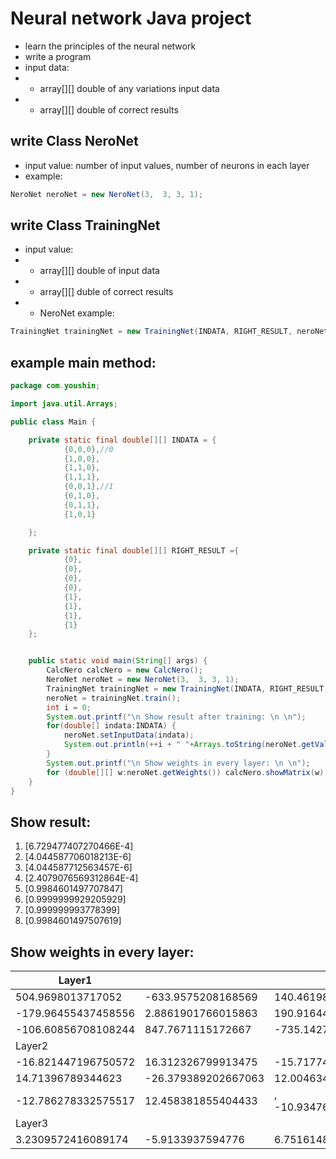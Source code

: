 # Neural network Java project
- learn the principles of the neural network
- write a program
- input data:
- + array[][] double of any variations input data
- + array[][] double of correct results

## write Class NeroNet
- input value: number of input values, number of neurons in each layer
- example:
```java
NeroNet neroNet = new NeroNet(3,  3, 3, 1);
```

## write Class TrainingNet
- input value:
- + array[][] double of input data
- + array[][] duble of correct results
- + NeroNet
example:
```java
TrainingNet trainingNet = new TrainingNet(INDATA, RIGHT_RESULT, neroNet);
```

## example main method:
```java
package com.youshin;

import java.util.Arrays;

public class Main {

    private static final double[][] INDATA = {
            {0,0,0},//0
            {1,0,0},
            {1,1,0},
            {1,1,1},
            {0,0,1},//1
            {0,1,0},
            {0,1,1},
            {1,0,1}

    };

    private static final double[][] RIGHT_RESULT ={
            {0},
            {0},
            {0},
            {0},
            {1},
            {1},
            {1},
            {1}
    };


    public static void main(String[] args) {
        CalcNero calcNero = new CalcNero();
        NeroNet neroNet = new NeroNet(3,  3, 3, 1);
        TrainingNet trainingNet = new TrainingNet(INDATA, RIGHT_RESULT, neroNet);
        neroNet = trainingNet.train();
        int i = 0;
        System.out.printf("\n Show result after training: \n \n");
        for(double[] indata:INDATA) {
            neroNet.setInputData(indata);
            System.out.println(++i + " "+Arrays.toString(neroNet.getValue()));
        }
        System.out.printf("\n Show weights in every layer: \n \n");
        for (double[][] w:neroNet.getWeights()) calcNero.showMatrix(w);
    }
}

```
## Show result:

1. [6.729477407270466E-4]
2. [4.044587706018213E-6]
3. [4.044587712563457E-6]
4. [2.4079076569312864E-4]
5. [0.9984601497707847]
6. [0.9999999929205929]
7. [0.999999993778399]
8. [0.9984601497507619]

## Show weights in every layer:
|Layer1 | | |
|------------------|--------------------|----------------|
|504.9698013717052 | -633.9575208168569 | 140.46198239393|
|-179.96455437458556 | 2.8861901766015863 | 190.91644348083912|
|-106.60856708108244 | 847.7671115172667 | -735.1427566907468|
|Layer2| | |
|-16.821447196750572 | 16.312326799913475 | -15.71774602080265|
|14.71396789344623 | -26.379389202667063 | 12.004634635009507|
|-12.786278332575517 | 12.458381855404433 |, -10.934760934994623|
|Layer3| | |
|3.2309572416089174 | -5.9133937594776 | 6.751614886869608|
